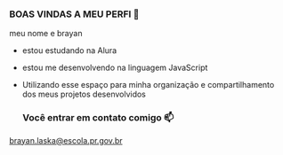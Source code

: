 ### BOAS VINDAS A MEU PERFI 🦫

meu nome e brayan 

- estou estudando na Alura
- estou me desenvolvendo na linguagem JavaScript
- Utilizando esse espaço para minha organização e compartilhamento dos meus projetos desenvolvidos

   ### Você entrar em contato comigo 📫

  
brayan.laska@escola.pr.gov.br


